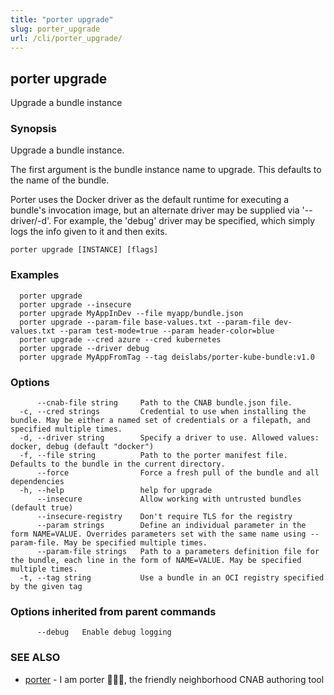 ```yaml
---
title: "porter upgrade"
slug: porter_upgrade
url: /cli/porter_upgrade/
---
```

## porter upgrade

Upgrade a bundle instance

### Synopsis

Upgrade a bundle instance.

The first argument is the bundle instance name to upgrade. This defaults to the name of the bundle.

Porter uses the Docker driver as the default runtime for executing a bundle's invocation image, but an alternate driver may be supplied via '--driver/-d'.
For example, the 'debug' driver may be specified, which simply logs the info given to it and then exits.

```
porter upgrade [INSTANCE] [flags]
```

### Examples

```
  porter upgrade
  porter upgrade --insecure
  porter upgrade MyAppInDev --file myapp/bundle.json
  porter upgrade --param-file base-values.txt --param-file dev-values.txt --param test-mode=true --param header-color=blue
  porter upgrade --cred azure --cred kubernetes
  porter upgrade --driver debug
  porter upgrade MyAppFromTag --tag deislabs/porter-kube-bundle:v1.0

```

### Options

```
      --cnab-file string     Path to the CNAB bundle.json file.
  -c, --cred strings         Credential to use when installing the bundle. May be either a named set of credentials or a filepath, and specified multiple times.
  -d, --driver string        Specify a driver to use. Allowed values: docker, debug (default "docker")
  -f, --file string          Path to the porter manifest file. Defaults to the bundle in the current directory.
      --force                Force a fresh pull of the bundle and all dependencies
  -h, --help                 help for upgrade
      --insecure             Allow working with untrusted bundles (default true)
      --insecure-registry    Don't require TLS for the registry
      --param strings        Define an individual parameter in the form NAME=VALUE. Overrides parameters set with the same name using --param-file. May be specified multiple times.
      --param-file strings   Path to a parameters definition file for the bundle, each line in the form of NAME=VALUE. May be specified multiple times.
  -t, --tag string           Use a bundle in an OCI registry specified by the given tag
```

### Options inherited from parent commands

```
      --debug   Enable debug logging
```

### SEE ALSO

* [porter](/cli/porter/)	 - I am porter 👩🏽‍✈️, the friendly neighborhood CNAB authoring tool


